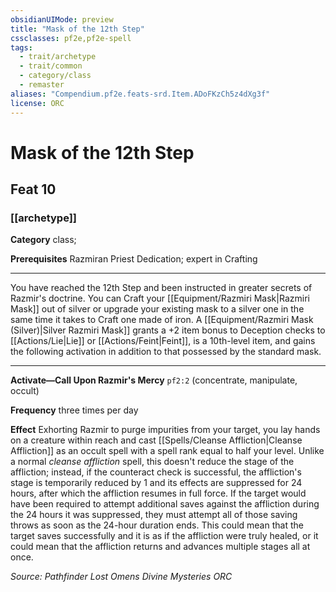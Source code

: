 ```yaml
---
obsidianUIMode: preview
title: "Mask of the 12th Step"
cssclasses: pf2e,pf2e-spell
tags:
  - trait/archetype
  - trait/common
  - category/class
  - remaster
aliases: "Compendium.pf2e.feats-srd.Item.ADoFKzCh5z4dXg3f"
license: ORC
---
```

# Mask of the 12th Step
## Feat 10
### [[archetype]]

**Category** class; 



**Prerequisites** Razmiran Priest Dedication; expert in Crafting
* * *
You have reached the 12th Step and been instructed in greater secrets of Razmir's doctrine. You can Craft your [[Equipment/Razmiri Mask|Razmiri Mask]] out of silver or upgrade your existing mask to a silver one in the same time it takes to Craft one made of iron. A [[Equipment/Razmiri Mask (Silver)|Silver Razmiri Mask]] grants a +2 item bonus to Deception checks to [[Actions/Lie|Lie]] or [[Actions/Feint|Feint]], is a 10th-level item, and gains the following activation in addition to that possessed by the standard mask.

* * *

**Activate—Call Upon Razmir's Mercy** `pf2:2` (concentrate, manipulate, occult)

**Frequency** three times per day

**Effect** Exhorting Razmir to purge impurities from your target, you lay hands on a creature within reach and cast [[Spells/Cleanse Affliction|Cleanse Affliction]] as an occult spell with a spell rank equal to half your level. Unlike a normal _cleanse affliction_ spell, this doesn't reduce the stage of the affliction; instead, if the counteract check is successful, the affliction's stage is temporarily reduced by 1 and its effects are suppressed for 24 hours, after which the affliction resumes in full force. If the target would have been required to attempt additional saves against the affliction during the 24 hours it was suppressed, they must attempt all of those saving throws as soon as the 24-hour duration ends. This could mean that the target saves successfully and it is as if the affliction were truly healed, or it could mean that the affliction returns and advances multiple stages all at once.

*Source: Pathfinder Lost Omens Divine Mysteries*
*ORC*